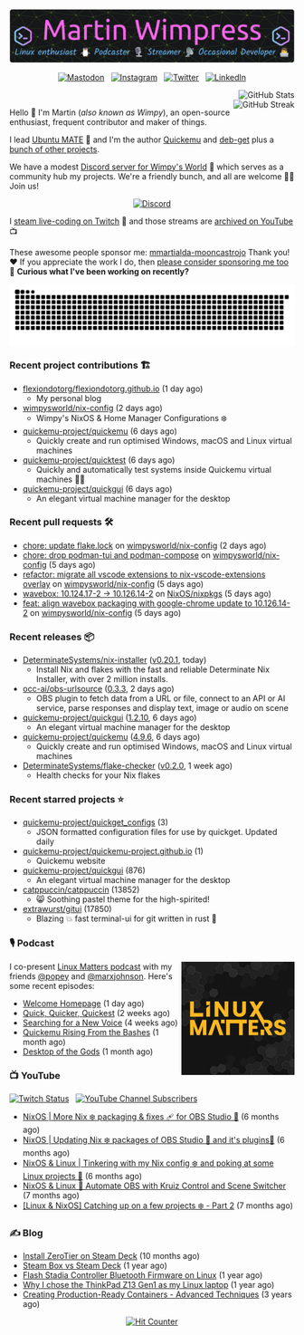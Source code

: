 <p align="center">
  <a href="https://wimpysworld.com" target="_blank"><img src="https://raw.githubusercontent.com/flexiondotorg/flexiondotorg/main/.github/github-header-image.png"></a>
</p>
<p align="center">
  &nbsp;<a href="https://fosstodon.org/@wimpy" target="_blank"><img alt="Mastodon" src="https://img.shields.io/badge/Mastodon-6468fa?style=for-the-badge&logo=mastodon&logoColor=%23ffffff"></a>&nbsp;
  &nbsp;<a href="https://www.instagram.com/wimpysworld/" target="_blank"><img alt="Instagram" src="https://img.shields.io/badge/instagram-d3175c?style=for-the-badge&logo=instagram&logoColor=%23ffffff"></a>&nbsp;
  &nbsp;<a href="https://twitter.com/m_wimpress" target="_blank"><img alt="Twitter" src="https://img.shields.io/badge/Twitter-303030?style=for-the-badge&logo=x&logoColor=%23ffffff"></a>&nbsp;
  &nbsp;<a href="https://www.linkedin.com/in/martinwimpress/" target="_blank"><img alt="LinkedIn" src="https://img.shields.io/badge/LinkedIn-1667be?style=for-the-badge&logo=linkedin&logoColor=%23ffffff"></a>&nbsp;
</p>
<a href="https://github.com/flexiondotorg" target="_blank"><img align="right" src="https://github-readme-stats.vercel.app/api?username=flexiondotorg&show_icons=true&show=reviews,discussions_started,discussions_answered,prs_merged&include_all_commits=true&bg_color=0E1117&title_color=fa66ed&icon_color=6bbbfa&text_color=c5c8c6&ring_color=98ed3f&border_radius=8" alt="GitHub Stats"></a>
<br />
<a href="https://github.com/flexiondotorg" target="_blank"><img align="right" src="https://streak-stats.demolab.com?user=flexiondotorg&theme=cobalt&border_radius=8&date_format=j%20M%5B%20Y%5D&mode=daily&card_width=465&hide_total_contributions=true" alt="GitHub Streak" /></a>

Hello 👋 I'm Martin (*also known as Wimpy*), an open-source enthusiast, frequent contributor and maker of things.

I lead [Ubuntu MATE](https://ubuntu-mate.org) 🧉 and I'm the author [Quickemu](https://github.com/quickemu-project)
and [deb-get](https://github.com/wimpysworld/deb-get) plus a [bunch of other projects](https://wimpysworld.com/projects/).

We have a modest [Discord server for Wimpy's World](https://wimpysworld.io/discord) 💬 which serves as a community hub my projects.
We're a friendly bunch, and all are welcome 🏳️‍🌈 Join us!

<div align="center"><a href="https://wimpysworld.io/discord" target="_blank"><img alt="Discord" src="https://img.shields.io/discord/712850672223125565?style=for-the-badge&logo=discord&logoColor=%23ffffff&label=Discord&labelColor=%234253e8&color=%23e4e2e2"></a></div>

I [steam live-coding on Twitch](https://twitch.tv/WimpysWorld) 📡 and those streams are [archived on YouTube](https://youtube.com/WimpysWorld) 📺️

These awesome people sponsor me: [mmartial](https://github.com/mmartial)[da-moon](https://github.com/da-moon)[castrojo](https://github.com/castrojo) Thank you! ❤️
If you appreciate the work I do, then [please consider sponsoring me too](https://github.com/sponsors/flexiondotorg) 🤑 **Curious what I've been working on recently?**
<div align="center">
  <img align="center" alt="GitHub Contribution Snake" src="https://raw.githubusercontent.com/flexiondotorg/flexiondotorg/snake/github-contribution-grid-snake-dark.svg">
</div>

### Recent project contributions 🏗️


- [flexiondotorg/flexiondotorg.github.io](https://github.com/flexiondotorg/flexiondotorg.github.io) (1 day ago)
  - My personal blog
- [wimpysworld/nix-config](https://github.com/wimpysworld/nix-config) (2 days ago)
  - Wimpy&#39;s NixOS  &amp; Home Manager Configurations ❄️
- [quickemu-project/quickemu](https://github.com/quickemu-project/quickemu) (6 days ago)
  - Quickly create and run optimised Windows, macOS and Linux virtual machines
- [quickemu-project/quicktest](https://github.com/quickemu-project/quicktest) (6 days ago)
  - Quickly and automatically test systems inside Quickemu virtual machines 🧑‍🔬
- [quickemu-project/quickgui](https://github.com/quickemu-project/quickgui) (6 days ago)
  - An elegant virtual machine manager for the desktop

### Recent pull requests 🛠️


- [chore: update flake.lock](https://github.com/wimpysworld/nix-config/pull/226) on [wimpysworld/nix-config](https://github.com/wimpysworld/nix-config) (2 days ago)
- [chore: drop podman-tui and podman-compose](https://github.com/wimpysworld/nix-config/pull/225) on [wimpysworld/nix-config](https://github.com/wimpysworld/nix-config) (5 days ago)
- [refactor: migrate all vscode extensions to nix-vscode-extensions overlay](https://github.com/wimpysworld/nix-config/pull/224) on [wimpysworld/nix-config](https://github.com/wimpysworld/nix-config) (5 days ago)
- [wavebox: 10.124.17-2 -&gt; 10.126.14-2](https://github.com/NixOS/nixpkgs/pull/324822) on [NixOS/nixpkgs](https://github.com/NixOS/nixpkgs) (5 days ago)
- [feat: align wavebox packaging with google-chrome update to 10.126.14-2](https://github.com/wimpysworld/nix-config/pull/220) on [wimpysworld/nix-config](https://github.com/wimpysworld/nix-config) (5 days ago)

### Recent releases 📦️


- [DeterminateSystems/nix-installer](https://github.com/DeterminateSystems/nix-installer) ([v0.20.1](https://github.com/DeterminateSystems/nix-installer/releases/tag/v0.20.1), today)
  - Install Nix and flakes with the fast and reliable Determinate Nix Installer, with over 2 million installs.
- [occ-ai/obs-urlsource](https://github.com/occ-ai/obs-urlsource) ([0.3.3](https://github.com/occ-ai/obs-urlsource/releases/tag/0.3.3), 2 days ago)
  - OBS plugin to fetch data from a URL or file, connect to an API or AI service, parse responses and display text, image or audio on scene
- [quickemu-project/quickgui](https://github.com/quickemu-project/quickgui) ([1.2.10](https://github.com/quickemu-project/quickgui/releases/tag/1.2.10), 6 days ago)
  - An elegant virtual machine manager for the desktop
- [quickemu-project/quickemu](https://github.com/quickemu-project/quickemu) ([4.9.6](https://github.com/quickemu-project/quickemu/releases/tag/4.9.6), 6 days ago)
  - Quickly create and run optimised Windows, macOS and Linux virtual machines
- [DeterminateSystems/flake-checker](https://github.com/DeterminateSystems/flake-checker) ([v0.2.0](https://github.com/DeterminateSystems/flake-checker/releases/tag/v0.2.0), 1 week ago)
  - Health checks for your Nix flakes

### Recent starred projects ⭐️


- [quickemu-project/quickget_configs](https://github.com/quickemu-project/quickget_configs) (3)
  - JSON formatted configuration files for use by quickget. Updated daily
- [quickemu-project/quickemu-project.github.io](https://github.com/quickemu-project/quickemu-project.github.io) (1)
  - Quickemu website
- [quickemu-project/quickgui](https://github.com/quickemu-project/quickgui) (876)
  - An elegant virtual machine manager for the desktop
- [catppuccin/catppuccin](https://github.com/catppuccin/catppuccin) (13852)
  - 😸 Soothing pastel theme for the high-spirited!
- [extrawurst/gitui](https://github.com/extrawurst/gitui) (17850)
  - Blazing 💥 fast terminal-ui for git written in rust 🦀

### 🎙️ Podcast
<img align="right" src="https://raw.githubusercontent.com/flexiondotorg/flexiondotorg/main/.github/linuxmatters.png" alt="Linux Matters Podcast" width="200" height="200">

I co-present [Linux Matters podcast](https://linuxmatters.sh) with my friends [@popey](https://github.com/popey) and [@marxjohnson](https://github.com/marxjohnson).
Here's some recent episodes:

- [Welcome Homepage](https://linuxmatters.sh/33/) (1 day ago)
- [Quick, Quicker, Quickest](https://linuxmatters.sh/32/) (2 weeks ago)
- [Searching for a New Voice](https://linuxmatters.sh/31/) (4 weeks ago)
- [Quickemu Rising From the Bashes](https://linuxmatters.sh/30/) (1 month ago)
- [Desktop of the Gods](https://linuxmatters.sh/29/) (1 month ago)

### 📺️ YouTube
<a href="https://twitch.tv/WimpysWorld" target="_blank"><img alt="Twitch Status" src="https://img.shields.io/twitch/status/WimpysWorld?style=for-the-badge&logo=twitch&logoColor=ffffff&label=Twitch&labelColor=%23904ef9&color=%23e4e2e2"></a>&nbsp;&nbsp;
<a href="https://youtube.com/WimpysWorld" target="_blank"><img alt="YouTube Channel Subscribers" src="https://img.shields.io/youtube/channel/subscribers/UChpYmMp7EFaxuogUX1eAqyw?style=for-the-badge&logo=youtube&logoColor=ffffff&label=YouTube&labelColor=%23fb1b20&color=%23e4e2e2"></a>

- [NixOS | More Nix ❄️ packaging &amp; fixes 🩹 for OBS Studio 📡](https://www.youtube.com/watch?v=VqNaOOm7Dhw) (6 months ago)
- [NixOS | Updating Nix ❄️ packages of OBS Studio 📡 and it&#39;s plugins🔌](https://www.youtube.com/watch?v=phgOv_UCbMM) (6 months ago)
- [NixOS &amp; Linux | Tinkering with my Nix config ❄️ and poking at some Linux projects 🐧](https://www.youtube.com/watch?v=biVQ_-v8oEo) (6 months ago)
- [NixOS &amp; Linux 🐧 Automate OBS with Kruiz Control and Scene Switcher](https://www.youtube.com/watch?v=BSITslJbMGA) (7 months ago)
- [[Linux &amp; NixOS] Catching up on a few projects ❄️ - Part 2](https://www.youtube.com/watch?v=IpiuKvqHU-c) (7 months ago)

### ✍️ Blog

- [Install ZeroTier on Steam Deck](https://wimpysworld.com/posts/install-zerotier-on-steamdeck/) (10 months ago)
- [Steam Box vs Steam Deck](https://wimpysworld.com/posts/steambox-vs-steamdeck/) (1 year ago)
- [Flash Stadia Controller Bluetooth Firmware on Linux](https://wimpysworld.com/posts/flash-stadia-controller-bluetooth-firmware-on-linux/) (1 year ago)
- [Why I chose the ThinkPad Z13 Gen1 as my Linux laptop](https://wimpysworld.com/posts/why-i-chose-the-thinkpad-z13-as-my-linux-laptop/) (1 year ago)
- [Creating Production-Ready Containers - Advanced Techniques](https://wimpysworld.com/posts/creating-production-ready-containers-advanced-techniques/) (3 years ago)

<p align="center">
  <a href="https://github.com/flexiondotorg/flexiondotorg" target="_blank"><img alt="Hit Counter" src="https://img.shields.io/endpoint?url=https%3A%2F%2Fhits.dwyl.com%2Fflexiondotorg%2Fflexiondotorg.json&style=flat-square&logo=github&logoColor=ffffff&label=Visitors&labelColor=%23f76ce9&color=%236fbbf6">
</p>
